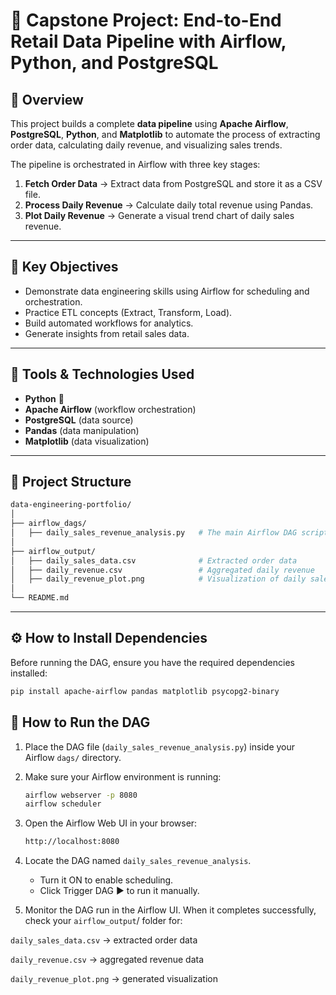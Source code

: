 # 🛒 Capstone Project: End-to-End Retail Data Pipeline with Airflow, Python, and PostgreSQL

## 📘 Overview
This project builds a complete **data pipeline** using **Apache Airflow**, **PostgreSQL**, **Python**, and **Matplotlib** to automate the process of extracting order data, calculating daily revenue, and visualizing sales trends.

The pipeline is orchestrated in Airflow with three key stages:
1. **Fetch Order Data** → Extract data from PostgreSQL and store it as a CSV file.
2. **Process Daily Revenue** → Calculate daily total revenue using Pandas.
3. **Plot Daily Revenue** → Generate a visual trend chart of daily sales revenue.

---

## 🧠 Key Objectives
- Demonstrate data engineering skills using Airflow for scheduling and orchestration.  
- Practice ETL concepts (Extract, Transform, Load).  
- Build automated workflows for analytics.  
- Generate insights from retail sales data.

---

## 🧰 Tools & Technologies Used
- **Python** 🐍  
- **Apache Airflow** (workflow orchestration)  
- **PostgreSQL** (data source)  
- **Pandas** (data manipulation)  
- **Matplotlib** (data visualization)  

---

## 📁 Project Structure
```bash
data-engineering-portfolio/
│
├── airflow_dags/
│   ├── daily_sales_revenue_analysis.py   # The main Airflow DAG script
│
├── airflow_output/
│   ├── daily_sales_data.csv              # Extracted order data
│   ├── daily_revenue.csv                 # Aggregated daily revenue
│   ├── daily_revenue_plot.png            # Visualization of daily sales
│
└── README.md
```

---

## ⚙️ How to Install Dependencies

Before running the DAG, ensure you have the required dependencies installed:

```bash
pip install apache-airflow pandas matplotlib psycopg2-binary
```

## 🚀 How to Run the DAG

1. Place the DAG file (`daily_sales_revenue_analysis.py`) inside your Airflow `dags/` directory.  

2. Make sure your Airflow environment is running:  
   ```bash
   airflow webserver -p 8080
   airflow scheduler

3. Open the Airflow Web UI in your browser:
   ```bash
   http://localhost:8080

4. Locate the DAG named `daily_sales_revenue_analysis`.
     - Turn it ON to enable scheduling.
     - Click Trigger DAG ▶️ to run it manually.
  
5. Monitor the DAG run in the Airflow UI.
When it completes successfully, check your `airflow_output`/ folder for:

`daily_sales_data.csv` → extracted order data

`daily_revenue.csv` → aggregated revenue data

`daily_revenue_plot.png` → generated visualization
